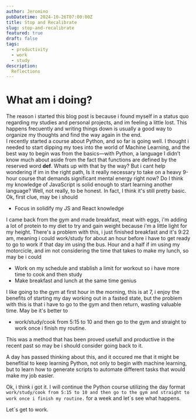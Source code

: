 ```yaml
---
author: Jeromino
pubDatetime: 2024-10-26T07:00:00Z
title: Stop and Recalibrate
slug: stop-and-recalibrate
featured: true
draft: false
tags:
  - productivity
  - work
  - study
description:
  Reflections
---
```



# What am i doing?

The reason i started this blog post is because i found myself in a status quo regarding my studies and personal projects, and im feeling a little lost. This happens frecuently and writing things down is usually a good way to organize my thoughts and find the way again in the end.<br> I recently started a course about Python, and so far is going well. I thought i needed to start dipping my toes into the world of Machine Learning, and the best way to begin was from the basics—with Python, a language I didn’t know much about aside from the fact that functions are defined by the reserved word **def**. Whats up with that by the way? But i cant help wondering if im in the right path, Is it really necessary to take on a heavy 9-hour course that demands significant mental energy right now? Do I think my knowledge of JavaScript is solid enough to start learning another language? Well, not really, to be honest. In fact, I think it's still pretty basic. <br>
Ok, first clue, may be i should 
- Focus in solidify my JS and React knowledge <br>

I came back from the gym and made breakfast, meat with eggs, i'm adding a lot of protein to my diet to try and gain weight because i'm a little light for my height. There's a problem with this, i just finished breakfast and it's 9:22 am, meaning i could work/study for about an hour before i have to get ready to go to work if that day im using the bus. Hour and a half if im using my motorcicle, and im not considering the time that takes to make my lunch, so may be i could <br>

- Work on my schedule and stablish a limit for workout so i have more time to cook and then study
- Make breakfast and lunch at the same time genius

I like going to the gym at first hour in the morning, this is at 7, i enjoy the benefits of starting my day working out in a fasted state, but the problem with this is that i have to go to the gym and then return, wasting valuable time. May be it's better to 
- work/study/cook from 5:15 to 10 and then go to the gym and straight to work once i finish my routine. 

This was a method that has been proved usefull and productive in the recent past so may be i should consider going back to it.

A day has passed thinking about this, and it occured me that it might be benefitial to keep learning Python, not only to begin with machine learning, but to learn how to generate scripts to automate different tasks that would make my job easier. <br>

Ok, i think i got it. I will continue the Python course utilizing the day format `work/study/cook from 5:15 to 10 and then go to the gym and straight to work once i finish my routine.` for a week and let`s see what happens.

Let`s get to work.
